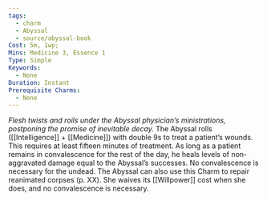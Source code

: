 ```yaml
---
tags:
  - charm
  - Abyssal
  - source/abyssal-book
Cost: 5m, 1wp; 
Mins: Medicine 3, Essence 1
Type: Simple
Keywords:
  - None
Duration: Instant
Prerequisite Charms:
  - None
---
```

*Flesh twists and roils under the Abyssal physician’s ministrations, postponing the promise of inevitable decay.*
The Abyssal rolls ([[Intelligence]] + [[Medicine]]) with double 9s to treat a patient’s wounds. This requires at least fifteen minutes of treatment. As long as a patient remains in convalescence for the rest of the day, he heals levels of non-aggravated damage equal to the Abyssal’s successes. No convalescence is necessary for the undead.
The Abyssal can also use this Charm to repair reanimated corpses (p. XX). She waives its [[Willpower]] cost when she does, and no convalescence is necessary.